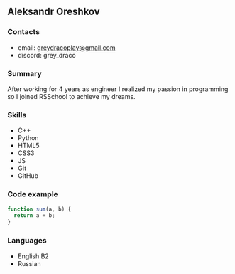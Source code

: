 ## Aleksandr Oreshkov

### Contacts

- email: [greydracoplay@gmail.com](mailto:greydracoplay@gmail.com)
- discord: grey_draco

### Summary

After working for 4 years as engineer I realized my passion in programming so I joined RSSchool to achieve my dreams.

### Skills

- C++
- Python
- HTML5
- CSS3
- JS
- Git
- GitHub

### Code example

```js
function sum(a, b) {
  return a + b;
}
```

### Languages

- English B2
- Russian
